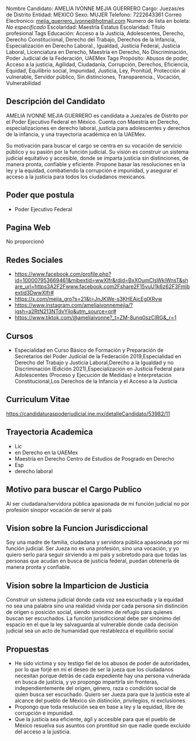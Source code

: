 Nombre Candidato: AMELIA IVONNE MEJIA GUERRERO
Cargo: Juezas/es de Distrito
Entidad: MEXICO
Sexo: MUJER
Telefono: 7222643361
Correo Electronico: mejia_guerrero_ivonne@hotmail.com
Numero de lista en boleta: *No especificado*
Escolaridad: Maestría
Estatus Escolaridad: Título profesional
Tags Educación: Acceso a la Justicia, Adolescentes, Derecho, Derecho Constitucional, Derecho del Trabajo, Derechos de la Infancia, Especialización en Derecho Laboral., Igualdad, Justicia Federal, Justicia Laboral, Licenciatura en Derecho, Maestría en Derecho, No Discriminación, Poder Judicial de la Federación, UAEMex
Tags Propósito: Abusos de poder, Acceso a la justicia, Agilidad, Ciudadanía, Corrupción, Derechos, Eficiencia, Equidad, Equilibrio social, Impunidad, Justicia, Ley, Pronitúd, Protección al vulnerable, Servidor público, Sin distinciones, Transparencia., Vocación, Vulnerabilidad


## Descripción del Candidato 

AMELIA IVONNE MEJIA GUERRERO es candidata a Jueza/es de Distrito por el Poder Ejecutivo Federal en México. Cuenta con Maestría en Derecho, especializaciones en derecho laboral, justicia para adolescentes y derechos de la infancia, y una trayectoria académica en la UAEMex.

Su motivación para buscar el cargo se centra en su vocación de servicio público y su pasión por la función judicial. Su visión es construir un sistema judicial equitativo y accesible, donde se imparta justicia sin distinciones, de manera pronta, confiable y eficiente. Propone basar las resoluciones en la ley y la equidad, combatiendo la corrupción e impunidad, y asegurar el acceso a la justicia para todos los ciudadanos mexicanos.


## Poder que postula

- Poder Ejecutivo Federal


## Pagina Web

No proporcionó


## Redes Sociales

- https://www.facebook.com/profile.php?id=100007953669461&mibextid=wwXIfr&rdid=BxXOumClsWkiWnsT&share_url=https3A2F2Fwww.facebook.com2Fshare2F15vuU1k6z62F3Fmibextid3DwwXIfr#
- https://x.com/mejia_gro?s=21&t=JnJKWe-s3KHEAjcEgIXRvw
- https://www.instagram.com/ameliaivonnemejia/?igsh=a2RtN213NTdvYjlo&utm_source=qr#
- https://www.tiktok.com/@ameliaivonne?_t=ZM-8unq0szClRG&_r=1


## Cursos

- Especialidad en Curso Básico de Formación y Preparación de Secretarios del Poder Judicial de la Federación 2019,Especialidad en Derecho del Trabajo y Justicia Laboral,Derecho a la Igualdad y no Discriminación (Edición 2021),Especialización en Justicia Federal para Adolescentes (Proceso y Ejecución de Medidas) e Interpretación Constitucional,Los Derechos de la Infancia y el Acceso a la Justicia


## Curriculum Vitae

https://candidaturaspoderjudicial.ine.mx/detalleCandidato/53982/11


## Trayectoria Academica

- Lic
- en Derecho en la UAEMex
- Maestría en Derecho Centro de Estudios de Posgrado en Derecho
- Esp
- derecho laboral


## Motivo para buscar el Cargo Publico

Al ser ciudadana/servidora pública apasionada de mi función judicial no por profesión sinopor vocación de servir al país


## Vision sobre la Funcion Jurisdiccional

Soy una madre de familia, ciudadana y servidora pública apasionada por mi función judicial. Ser Jueza no es una profesión, sino una vocación, y yo quiero serlo para seguir sirviendo a mi país y sobretodo para que todas las personas que acudan en busca de justicia federal, puedan obtenerla de manera pronta y confiable.


## Vision sobre la Imparticion de Justicia

Construir un sistema judicial donde cada voz sea escuchada y la equidad no sea una palabra sino una realidad vivida por cada persona sin distinción de origen o posición social, siendo sinonimo de refugio para quienes buscan ser escuchados. La función jurisdiccional debe ser sinónimo del espacio en el que la ley salvaguarda al vulnerable donde cada decisión judicial sea un acto de humanidad que restablezca el equilibrio social


## Propuestas

- He sido víctima y soy testigo fiel de los abusos de poder de autoridades, por lo que forjé en mí el deseo de ser la jueza que los ciudadanos necesitan porque detrás de cada expediente hay una persona vulnerada en busca de justicia, y yo propongo impartirla sin fronteras, independientemente del origen, género, raza o condición social de quien busca ser escuchado. Quiero ser Jueza para que la justicia este al alcance del pueblo de México sin distinción, privilegios, ni exclusiones.
- Propongo que toda resolución sea en base a ley y la equidad, libre de corrupción e impunidad.
- Que la justicia sea eficiente, ágil y accesible para que el pueblo de México resuelva sus asuntos con prontitud sin que nadie quede excluido del acceso a la justicia.

